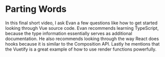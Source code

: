 # Parting Words

In this final short video, I ask Evan a few questions like how to get  started looking through Vue source code.  Evan recommends learning  TypeScript, because the type information essentially serves as  additional documentation.  He also recommends looking through the way  React does hooks because it is similar to the Composition API.  Lastly  he mentions that the Vuetify is a great example of how to use render  functions powerfully.